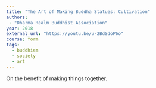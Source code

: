 ```yaml
---
title: "The Art of Making Buddha Statues: Cultivation"
authors:
 - "Dharma Realm Buddhist Association"
year: 2018
external_url: "https://youtu.be/u-2BdSdoP6o"
course: form
tags:
  - buddhism
  - society
  - art
---
```


On the benefit of making things together.
